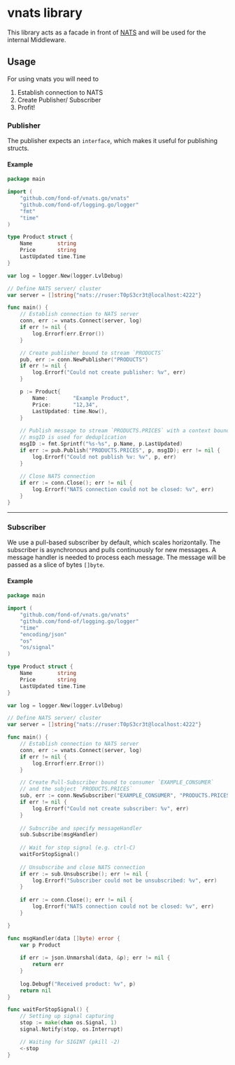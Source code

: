 # vnats library

This library acts as a facade in front of [NATS](https://github.com/nats-io/nats.go) and will be used for the internal
Middleware.

## Usage

For using vnats you will need to
1. Establish connection to NATS
2. Create Publisher/ Subscriber
3. Profit!

### Publisher

The publisher expects an `interface`, which makes it useful for publishing structs.

#### Example

```go
package main

import (
	"github.com/fond-of/vnats.go/vnats"
	"github.com/fond-of/logging.go/logger"
	"fmt"
	"time"
)

type Product struct {
	Name        string
	Price       string
	LastUpdated time.Time
}

var log = logger.New(logger.LvlDebug)

// Define NATS server/ cluster
var server = []string{"nats://ruser:T0pS3cr3t@localhost:4222"}

func main() {
	// Establish connection to NATS server
	conn, err := vnats.Connect(server, log)
	if err != nil {
		log.Errorf(err.Error())
	}

	// Create publisher bound to stream `PRODUCTS`
	pub, err := conn.NewPublisher("PRODUCTS")
	if err != nil {
		log.Errorf("Could not create publisher: %v", err)
	}

	p := Product{
		Name:        "Example Product",
		Price:       "12,34",
		LastUpdated: time.Now(),
	}
	
	// Publish message to stream `PRODUCTS.PRICES` with a context bound, unique message ID 
	// msgID is used for deduplication
	msgID := fmt.Sprintf("%s-%s", p.Name, p.LastUpdated)
	if err := pub.Publish("PRODUCTS.PRICES", p, msgID); err != nil {
		log.Errorf("Could not publish %v: %v", p, err)
	}
    
	// Close NATS connection
	if err := conn.Close(); err != nil {
		log.Errorf("NATS connection could not be closed: %v", err)
	}
}
```
---

### Subscriber

We use a pull-based subscriber by default, which scales horizontally.
The subscriber is asynchronous and pulls continuously for new messages.
A message handler is needed to process each message. 
The message will be passed as a slice of bytes `[]byte`.

#### Example

```go
package main

import (
	"github.com/fond-of/vnats.go/vnats"
	"github.com/fond-of/logging.go/logger"
	"time"
	"encoding/json"
	"os"
	"os/signal"
)

type Product struct {
	Name        string
	Price       string
	LastUpdated time.Time
}

var log = logger.New(logger.LvlDebug)

// Define NATS server/ cluster
var server = []string{"nats://ruser:T0pS3cr3t@localhost:4222"}

func main() {
	// Establish connection to NATS server
	conn, err := vnats.Connect(server, log)
	if err != nil {
		log.Errorf(err.Error())
	}

	// Create Pull-Subscriber bound to consumer `EXAMPLE_CONSUMER` 
	// and the subject `PRODUCTS.PRICES`
	sub, err := conn.NewSubscriber("EXAMPLE_CONSUMER", "PRODUCTS.PRICES")
	if err != nil {
		log.Errorf("Could not create subscriber: %v", err)
	}
    
	// Subscribe and specify messageHandler
	sub.Subscribe(msgHandler)
    
	// Wait for stop signal (e.g. ctrl-C)
	waitForStopSignal()
	
	// Unsubscribe and close NATS connection
	if err := sub.Unsubscribe(); err != nil {
		log.Errorf("Subscriber could not be unsubscribed: %v", err)
	}
	
	if err := conn.Close(); err != nil {
		log.Errorf("NATS connection could not be closed: %v", err)
	}

}

func msgHandler(data []byte) error {
	var p Product
	
	if err := json.Unmarshal(data, &p); err != nil {
		return err
	}
	
	log.Debugf("Received product: %v", p)
	return nil
}

func waitForStopSignal() {
	// Setting up signal capturing
	stop := make(chan os.Signal, 1)
	signal.Notify(stop, os.Interrupt)

	// Waiting for SIGINT (pkill -2)
	<-stop
}

```
